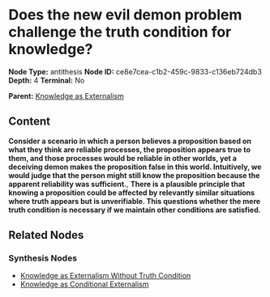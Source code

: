 # Does the new evil demon problem challenge the truth condition for knowledge?

**Node Type:** antithesis
**Node ID:** ce8e7cea-c1b2-459c-9833-c136eb724db3
**Depth:** 4
**Terminal:** No

**Parent:** [Knowledge as Externalism](knowledge-as-externalism-synthesis-38d77a8b-453e-4e98-ace4-586de3d22f1d.md)

## Content

**Consider a scenario in which a person believes a proposition based on what they think are reliable processes, the proposition appears true to them, and those processes would be reliable in other worlds, yet a deceiving demon makes the proposition false in this world. Intuitively, we would judge that the person might still know the proposition because the apparent reliability was sufficient.**, **There is a plausible principle that knowing a proposition could be affected by relevantly similar situations where truth appears but is unverifiable. This questions whether the mere truth condition is necessary if we maintain other conditions are satisfied.**

## Related Nodes

### Synthesis Nodes

- [Knowledge as Externalism Without Truth Condition](knowledge-as-externalism-without-truth-condition-synthesis-91822366-cba9-491e-8ee4-fdaa5430c8f8.md)
- [Knowledge as Conditional Externalism](knowledge-as-conditional-externalism-synthesis-88a542d9-5456-4f59-86f7-324bd67bff2d.md)
